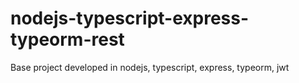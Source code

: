 # nodejs-typescript-express-typeorm-rest
Base project developed in nodejs, typescript, express, typeorm, jwt
